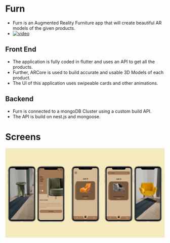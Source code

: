 # Furn
- Furn is an Augmented Reality Furniture app that will create beautiful AR models of the given products.
- [![video](https://img.shields.io/badge/YouTube-%23FF0000.svg?style=for-the-badge&logo=YouTube&logoColor=white)][website]

## Front End
- The application is fully coded in flutter and uses an API to get all the products.
- Further, ARCore is used to build accurate and usable 3D Models of each product.
- The UI of this application uses swipeable cards and other animations.

## Backend
- Furn is connected to a mongoDB Cluster using a custom build API.
- The API is build on nest.js and mongoose.

# Screens

![Image1](images/comb_2.jpg)


[website]: https://user-images.githubusercontent.com/70108175/176833744-a1a1c9d1-a9e7-4358-a145-b543954fb67e.mp4

